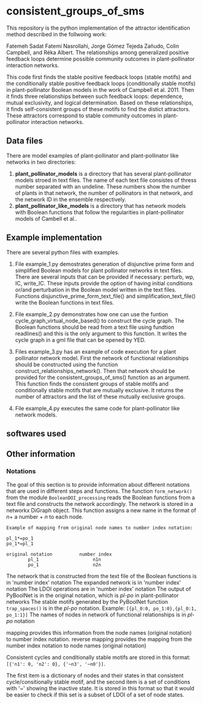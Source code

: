 # consistent_groups_of_sms

This repository is the python implementation of the attractor identification method described in the follwoing work:

Fatemeh Sadat Fatemi Nasrollahi, Jorge Gómez Tejeda Zañudo, Colin Campbell, and Réka Albert. The relationships among generalized positive feedback loops determine possible community outcomes in plant-pollinator interaction networks.

This code first finds the stable positive feedback loops (stable motifs) and the conditionally stable positive feedback loops (conditionally stable motifs) in plant-pollinator Boolean models in the work of Campbell et al. 2011. Then it finds three relationships between such feedback loops: dependence, mutual exclusivity, and logical determination. Based on these relationships, it finds self-consistent groups of these motifs to find the distict attractors. These attractors correspond to stable community outcomes in plant-pollinator interaction networks. 

## Data files

There are model examples of plant-pollinator and plant-pollinator like networks in two directories:

1. **plant_pollinator_models** is a directory that has several plant-pollinator models stroed in text files. The name of each text file consistes of thress number separated with an undeline. These numbers show the number of plants in that network, the number of pollinators in that network, and the network ID in the ensemble respectively.
2. **plant_pollinator_like_models** is a directory that has network models with Boolean functions that follow the regularities in plant-pollinator models of Cambell et al..


## Example implementation

There are several python files with examples. 


1. File example_1.py demostrates generation of disjunctive prime form and simplified Boolean models for plant pollinator networks in text files. There are several inputs that can be provided if necessary: perturb, wp, IC, write_IC. These inputs provide the option of having initial conditions or/and perturbation in the Boolean model written in the text files. Functions disjunctive_prime_form_text_file() and simplification_text_file() write the Boolean functions in text files. 


2. File example_2.py demonstrates how one can use the funtion cycle_graph_virtual_node_based() to construct the cycle graph. The Boolean functions should be read from a text file using fundtion readlines() and this is the only argument to this function. It writes the cycle graph in a gml file that can be opened by YED. 

3. Files example_3.py has an example of code execution for a plant pollinator network model. First the network of functional relationships should be constructed using the function construct_relationships_network(). Then that network should be provided for the consistent_groups_of_sms() function as an argument. This function finds the consistent groups of stable motifs and conditionally stable motifs that are mutually exclusive. It returns the number of attractors and the list of these mutually exclusive groups. 
        
4. File example_4.py executes the same code for plant-pollinator like network models.


## softwares used 





## Other information

### Notations
The goal of this section is to provide information about different notations that are used in different steps and functions.
The function `form_network()` from the module `BooleanDOI_processing` reads the Boolean functions from a text file and constructs the network accordingly. The network is stored in a networkx DiGraph object. This function assigns a new name in the format of *n*+ a number + *n* to each node.

```
Example of mapping from original node names to number index notation:

pl_1*=po_1
po_1*=pl_1

original notation          number index
        pl_1                    n1n
        po_1                    n2n
```


The network that is constructed from the text file of the Boolean functions is in 'number index' notation
The expanded network is in 'number index' notation
The LDOI operations are in 'number index' notation
The output of PyBoolNet is in the original notation, which is *pl-po* in plant-pollinator networks 
The stable motifs generated by the PyBoolNet function `trap_spaces()` is in the *pl-po* notation. Example: `[{pl_0:0, po_1:0},{pl_0:1, po_1:1}]`
The names of nodes in network of functional relationships is in *pl-po* notation



mapping provides this information from the node names (original notation) to number index notation. 
reverse mapping provides the mapping from the number index notation to node names (original notation)

Consistent cycles and conditionally stable motifs are stored in this format: `[{'n1': 0, 'n2': 0}, {'~n3', '~n0'}]`. 

The first item is a dictionary of nodes and their states in that consistent cycle/consitionally stable motif, and the second item is a set of conditions with '~' showing the inactive state. It is stored in this format so that it would be easier to check if this set is a subset of LDOI of a set of node states. 






